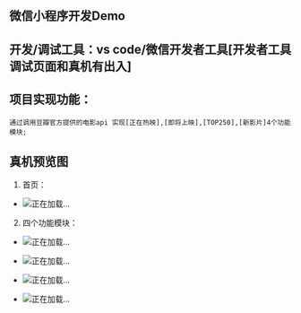 微信小程序开发Demo
-----------------
## 开发/调试工具：vs code/微信开发者工具[开发者工具调试页面和真机有出入]
## 项目实现功能：
`通过调用豆瓣官方提供的电影api 实现[正在热映],[即将上映],[TOP250],[新影片]4个功能模块;`

## 真机预览图
1. 首页：
 + ![正在加载...](https://github.com/RoseSnow/DouBan_Movies/blob/master/previews/home.jpg)

2. 四个功能模块：
 + ![正在加载...](https://github.com/RoseSnow/DouBan_Movies/blob/master/previews/zzry.jpg)

 + ![正在加载...](https://github.com/RoseSnow/DouBan_Movies/blob/master/previews/jjsy.jpg)

 + ![正在加载...](https://github.com/RoseSnow/DouBan_Movies/blob/master/previews/top250.jpg)

 + ![正在加载...](https://github.com/RoseSnow/DouBan_Movies/blob/master/previews/new.jpg)

